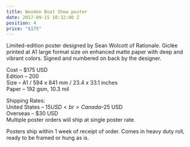 ```yaml
---
title: Wooden Boat Show poster
date: 2017-09-15 18:32:00 Z
position: 4
price: "$175"
---
```


Limited-edition poster designed by Sean Wolcott of Rationale. Giclée printed at A1 large format size on enhanced matte paper with deep and vibrant colors. Signed and numbered on back by the designer. 

Cost – $175 USD <br>
Edition – 200 <br>
Size – A1 / 594 x 841 mm / 23.4 x 33.1 inches <br>
Paper – 192 gsm, 10.3 mil <br>

Shipping Rates: <br>
United States – $15 USD <br>
Canada – $25 USD <br>
Overseas – $30 USD <br>
Multiple poster orders will ship at single poster rate. 

Posters ship within 1 week of receipt of order. Comes in heavy duty roll, ready to be framed or hung as is. 

